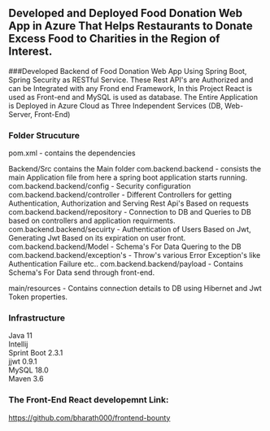 


## Developed and Deployed Food Donation Web App in Azure That Helps Restaurants to Donate Excess Food to Charities in the Region of Interest.

###Developed Backend of Food Donation Web App Using Spring Boot, Spring Security as RESTful Service. These Rest API's are Authorized and can be Integrated with any Frond end Framework, In this Project React is used as Front-end and MySQL is used as database. The Entire Application is Deployed in Azure Cloud as Three Independent Services (DB, Web-Server, Front-End)


### Folder Strucuture

pom.xml - contains the dependencies

Backend/Src contains the Main folder
com.backend.backend   - consists the main Application file from here a spring boot application starts running.
com.backend.backend/config - Security configuration
com.backend.backend/controller - Different Controllers for getting Authentication, Authorization and Serving Rest Api's Based on requests
com.backend.backend/repository - Connection to DB and Queries to DB based on controllers and application requirments.
com.backend.backend/secuirty - Authentication of Users Based on Jwt, Generating Jwt Based on its expiration on user front.
com.backend.backend/Model - Schema's For Data Quering to the DB 
com.backend.backend/exception's - Throw's various Error Exception's like Authentication Failure etc..
com.backend.backend/payload - Contains Schema's For Data send through front-end.

main/resources - Contains connection details to DB using Hibernet and Jwt Token properties.  	
		


### Infrastructure
Java 11 <br>
Intellij <br>
Sprint Boot 2.3.1 <br>
jjwt 0.9.1 <br>
MySQL 18.0 <br>
Maven 3.6 <br>

### The Front-End React developemnt Link:
https://github.com/bharath000/frontend-bounty
